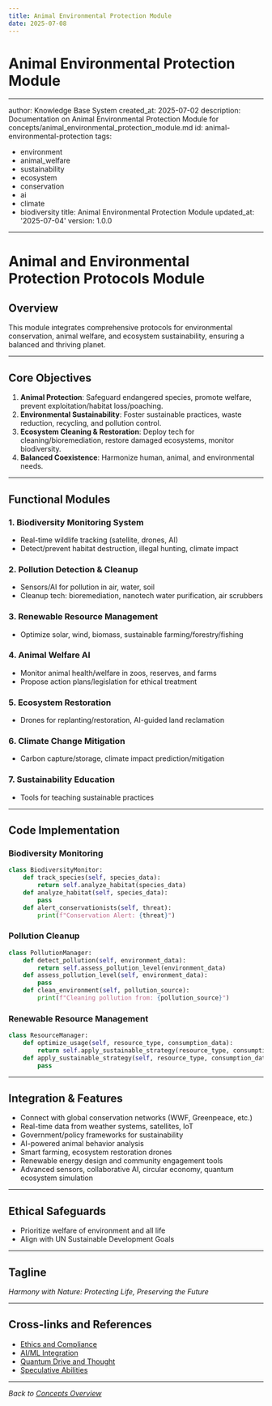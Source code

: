 ```yaml
---
title: Animal Environmental Protection Module
date: 2025-07-08
---
```


# Animal Environmental Protection Module

---
author: Knowledge Base System
created_at: 2025-07-02
description: Documentation on Animal Environmental Protection Module for concepts/animal_environmental_protection_module.md
id: animal-environmental-protection
tags:
- environment
- animal_welfare
- sustainability
- ecosystem
- conservation
- ai
- climate
- biodiversity
title: Animal Environmental Protection Module
updated_at: '2025-07-04'
version: 1.0.0
---

# Animal and Environmental Protection Protocols Module

## Overview
This module integrates comprehensive protocols for environmental conservation, animal welfare, and ecosystem sustainability, ensuring a balanced and thriving planet.

---

## Core Objectives
1. **Animal Protection**: Safeguard endangered species, promote welfare, prevent exploitation/habitat loss/poaching.
2. **Environmental Sustainability**: Foster sustainable practices, waste reduction, recycling, and pollution control.
3. **Ecosystem Cleaning & Restoration**: Deploy tech for cleaning/bioremediation, restore damaged ecosystems, monitor biodiversity.
4. **Balanced Coexistence**: Harmonize human, animal, and environmental needs.

---

## Functional Modules
### 1. Biodiversity Monitoring System
- Real-time wildlife tracking (satellite, drones, AI)
- Detect/prevent habitat destruction, illegal hunting, climate impact

### 2. Pollution Detection & Cleanup
- Sensors/AI for pollution in air, water, soil
- Cleanup tech: bioremediation, nanotech water purification, air scrubbers

### 3. Renewable Resource Management
- Optimize solar, wind, biomass, sustainable farming/forestry/fishing

### 4. Animal Welfare AI
- Monitor animal health/welfare in zoos, reserves, and farms
- Propose action plans/legislation for ethical treatment

### 5. Ecosystem Restoration
- Drones for replanting/restoration, AI-guided land reclamation

### 6. Climate Change Mitigation
- Carbon capture/storage, climate impact prediction/mitigation

### 7. Sustainability Education
- Tools for teaching sustainable practices

---

## Code Implementation

### Biodiversity Monitoring
```python
class BiodiversityMonitor:
    def track_species(self, species_data):
        return self.analyze_habitat(species_data)
    def analyze_habitat(self, species_data):
        pass
    def alert_conservationists(self, threat):
        print(f"Conservation Alert: {threat}")
```

### Pollution Cleanup
```python
class PollutionManager:
    def detect_pollution(self, environment_data):
        return self.assess_pollution_level(environment_data)
    def assess_pollution_level(self, environment_data):
        pass
    def clean_environment(self, pollution_source):
        print(f"Cleaning pollution from: {pollution_source}")
```

### Renewable Resource Management
```python
class ResourceManager:
    def optimize_usage(self, resource_type, consumption_data):
        return self.apply_sustainable_strategy(resource_type, consumption_data)
    def apply_sustainable_strategy(self, resource_type, consumption_data):
        pass
```

---

## Integration & Features
- Connect with global conservation networks (WWF, Greenpeace, etc.)
- Real-time data from weather systems, satellites, IoT
- Government/policy frameworks for sustainability
- AI-powered animal behavior analysis
- Smart farming, ecosystem restoration drones
- Renewable energy design and community engagement tools
- Advanced sensors, collaborative AI, circular economy, quantum ecosystem simulation

---

## Ethical Safeguards
- Prioritize welfare of environment and all life
- Align with UN Sustainable Development Goals

---

## Tagline
*Harmony with Nature: Protecting Life, Preserving the Future*

---

## Cross-links and References
- [Ethics and Compliance](../robotics/advanced_system/ethics_and_compliance.md)
- [AI/ML Integration](../robotics/advanced_system/ai_ml_integration.md)
- [Quantum Drive and Thought](../robotics/advanced_system/quantum_drive_and_thought.md)
- [Speculative Abilities](../robotics/advanced_system/speculative_abilities.md)

---
*Back to [Concepts Overview](./README.md)*

